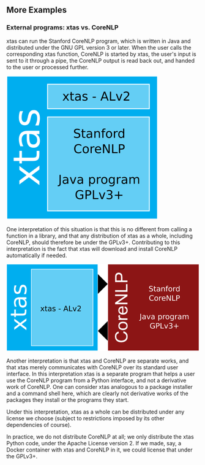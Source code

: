## More Examples

### External programs: xtas vs. CoreNLP

xtas can run the Stanford CoreNLP program, which is written in Java and distributed under the GNU GPL version 3 or later. When the user calls the corresponding xtas function, CoreNLP is started by xtas, the user's input is sent to it through a pipe, the CoreNLP output is read back out, and handed to the user or processed further.

![An illustration of the xtas vs. CoreNLP example. A square represents the combined work xtas. Within this square, there is a wide low rectangle at the top representing the xtas Python code, licensed under the Apache License v2. Below that is a square containing the words "Stanford CoreNLP" and "Java program GPLv3+".](xtas_corenlp_1_96.svg.png)

One interpretation of this situation is that this is no different from calling a function in a library, and that any distribution of xtas as a whole, including CoreNLP, should therefore be under the GPLv3+. Contributing to this interpretation is the fact that xtas will download and install CoreNLP automatically if needed.

![Another illustration of the xtas vs. CoreNLP example. A square on the left represents the combined work xtas. Within this square, there is a rectangle representing the xtas Python code, licensed under the Apache License v2. On the right is a separate square representing CoreNLP, with the text "Stanford CoreNLP" and "Java program GPLv3+". Between the squares are two arrows, one at the top pointing from xtas to CoreNLP, and one at the bottom pointing from CoreNLP to xtas.](xtas_corenlp_2_96.svg.png)

Another interpretation is that xtas and CoreNLP are separate works, and that xtas merely communicates with CoreNLP over its standard user interface. In this interpretation xtas is a separate program that helps a user use the CoreNLP program from a Python interface, and not a derivative work of CoreNLP. One can consider xtas analogous to a package installer and a command shell here, which are clearly not derivative works of the packages they install or the programs they start.

Under this interpretation, xtas as a whole can be distributed under any license we choose (subject to restrictions imposed by its other dependencies of course).

In practice, we do not distribute CoreNLP at all; we only distribute the xtas Python code, under the Apache License version 2. If we made, say, a Docker container with xtas and CoreNLP in it, we could license that under the GPLv3+.


